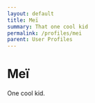 ```yaml
---
layout: default
title: Meï
summary: That one cool kid
permalink: /profiles/mei
parent: User Profiles
---
```


# Meï

One cool kid.